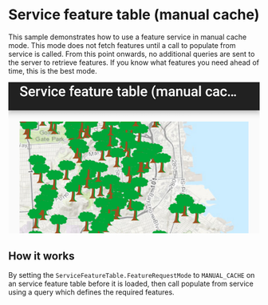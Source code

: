 # Service feature table (manual cache)
This sample demonstrates how to use a feature service in manual cache mode. This mode does not fetch features until a call to populate from service is called. From this point onwards, no additional queries are sent to the server to retrieve features. If you know what features you need ahead of time, this is the best mode.

![Service FeatureTable ManualCache](service-feature-table-manualcache.png)

## How it works
By setting the ```ServiceFeatureTable.FeatureRequestMode``` to ```MANUAL_CACHE``` on an service feature table before it is loaded, then call populate from service using a query which defines the required features.
